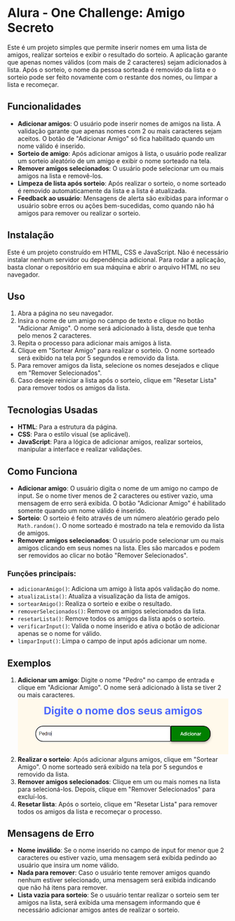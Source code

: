 # Alura - One Challenge: Amigo Secreto

Este é um projeto simples que permite inserir nomes em uma lista de amigos, realizar sorteios e exibir o resultado do sorteio. A aplicação garante que apenas nomes válidos (com mais de 2 caracteres) sejam adicionados à lista. Após o sorteio, o nome da pessoa sorteada é removido da lista e o sorteio pode ser feito novamente com o restante dos nomes, ou limpar a lista e recomeçar.

## Funcionalidades

- **Adicionar amigos**: O usuário pode inserir nomes de amigos na lista. A validação garante que apenas nomes com 2 ou mais caracteres sejam aceitos. O botão de "Adicionar Amigo" só fica habilitado quando um nome válido é inserido.
- **Sorteio de amigo**: Após adicionar amigos à lista, o usuário pode realizar um sorteio aleatório de um amigo e exibir o nome sorteado na tela.
- **Remover amigos selecionados**: O usuário pode selecionar um ou mais amigos na lista e removê-los.
- **Limpeza de lista após sorteio**: Após realizar o sorteio, o nome sorteado é removido automaticamente da lista e a lista é atualizada.
- **Feedback ao usuário**: Mensagens de alerta são exibidas para informar o usuário sobre erros ou ações bem-sucedidas, como quando não há amigos para remover ou realizar o sorteio.

## Instalação

Este é um projeto construído em HTML, CSS e JavaScript. Não é necessário instalar nenhum servidor ou dependência adicional. Para rodar a aplicação, basta clonar o repositório em sua máquina e abrir o arquivo HTML no seu navegador.

## Uso

1. Abra a página no seu navegador.
2. Insira o nome de um amigo no campo de texto e clique no botão "Adicionar Amigo". O nome será adicionado à lista, desde que tenha pelo menos 2 caracteres.
3. Repita o processo para adicionar mais amigos à lista.
4. Clique em "Sortear Amigo" para realizar o sorteio. O nome sorteado será exibido na tela por 5 segundos e removido da lista.
5. Para remover amigos da lista, selecione os nomes desejados e clique em "Remover Selecionados".
6. Caso deseje reiniciar a lista após o sorteio, clique em "Resetar Lista" para remover todos os amigos da lista.

## Tecnologias Usadas

- **HTML**: Para a estrutura da página.
- **CSS**: Para o estilo visual (se aplicável).
- **JavaScript**: Para a lógica de adicionar amigos, realizar sorteios, manipular a interface e realizar validações.

## Como Funciona

- **Adicionar amigo**: O usuário digita o nome de um amigo no campo de input. Se o nome tiver menos de 2 caracteres ou estiver vazio, uma mensagem de erro será exibida. O botão "Adicionar Amigo" é habilitado somente quando um nome válido é inserido.
- **Sorteio**: O sorteio é feito através de um número aleatório gerado pelo `Math.random()`. O nome sorteado é mostrado na tela e removido da lista de amigos.
- **Remover amigos selecionados**: O usuário pode selecionar um ou mais amigos clicando em seus nomes na lista. Eles são marcados e podem ser removidos ao clicar no botão "Remover Selecionados".

### Funções principais:

- `adicionarAmigo()`: Adiciona um amigo à lista após validação do nome.
- `atualizaLista()`: Atualiza a visualização da lista de amigos.
- `sortearAmigo()`: Realiza o sorteio e exibe o resultado.
- `removerSelecionados()`: Remove os amigos selecionados da lista.
- `resetarLista()`: Remove todos os amigos da lista após o sorteio.
- `verificarInput()`: Valida o nome inserido e ativa o botão de adicionar apenas se o nome for válido.
- `limparInput()`: Limpa o campo de input após adicionar um nome.

## Exemplos

1. **Adicionar um amigo**: Digite o nome "Pedro" no campo de entrada e clique em "Adicionar Amigo". O nome será adicionado à lista se tiver 2 ou mais caracteres.
![Imagem adicionando nome](https://github.com/willianmv/challenge-amigo-secreto_pt/blob/779f21f646ea0a4c2cf7a0939abbc3c45380c8df/adicionarNome.png)
2. **Realizar o sorteio**: Após adicionar alguns amigos, clique em "Sortear Amigo". O nome sorteado será exibido na tela por 5 segundos e removido da lista.
4. **Remover amigos selecionados**: Clique em um ou mais nomes na lista para selecioná-los. Depois, clique em "Remover Selecionados" para excluí-los.
5. **Resetar lista**: Após o sorteio, clique em "Resetar Lista" para remover todos os amigos da lista e recomeçar o processo.

## Mensagens de Erro

- **Nome inválido**: Se o nome inserido no campo de input for menor que 2 caracteres ou estiver vazio, uma mensagem será exibida pedindo ao usuário que insira um nome válido.
- **Nada para remover**: Caso o usuário tente remover amigos quando nenhum estiver selecionado, uma mensagem será exibida indicando que não há itens para remover.
- **Lista vazia para sorteio**: Se o usuário tentar realizar o sorteio sem ter amigos na lista, será exibida uma mensagem informando que é necessário adicionar amigos antes de realizar o sorteio.
